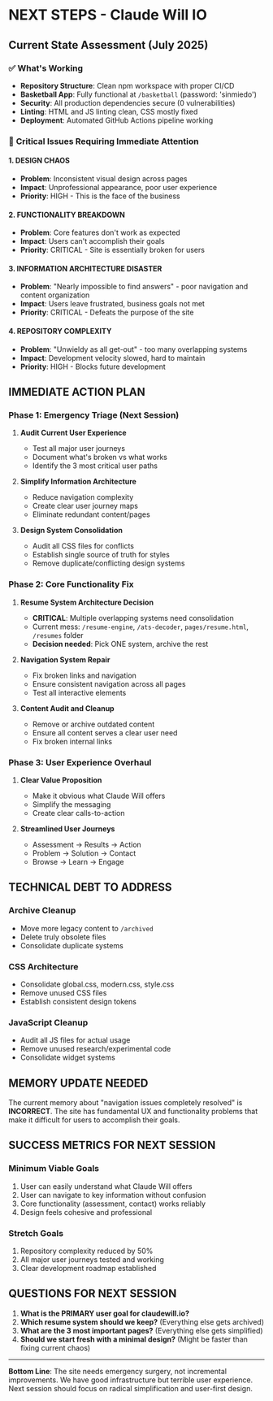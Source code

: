 # NEXT STEPS - Claude Will IO

## Current State Assessment (July 2025)

### ✅ **What's Working**

- **Repository Structure**: Clean npm workspace with proper CI/CD
- **Basketball App**: Fully functional at `/basketball` (password: 'sinmiedo')
- **Security**: All production dependencies secure (0 vulnerabilities)
- **Linting**: HTML and JS linting clean, CSS mostly fixed
- **Deployment**: Automated GitHub Actions pipeline working

### 🚨 **Critical Issues Requiring Immediate Attention**

#### 1. **DESIGN CHAOS**

- **Problem**: Inconsistent visual design across pages
- **Impact**: Unprofessional appearance, poor user experience
- **Priority**: HIGH - This is the face of the business

#### 2. **FUNCTIONALITY BREAKDOWN**

- **Problem**: Core features don't work as expected
- **Impact**: Users can't accomplish their goals
- **Priority**: CRITICAL - Site is essentially broken for users

#### 3. **INFORMATION ARCHITECTURE DISASTER**

- **Problem**: "Nearly impossible to find answers" - poor navigation and content organization
- **Impact**: Users leave frustrated, business goals not met
- **Priority**: CRITICAL - Defeats the purpose of the site

#### 4. **REPOSITORY COMPLEXITY**

- **Problem**: "Unwieldy as all get-out" - too many overlapping systems
- **Impact**: Development velocity slowed, hard to maintain
- **Priority**: HIGH - Blocks future development

## **IMMEDIATE ACTION PLAN**

### **Phase 1: Emergency Triage (Next Session)**

1. **Audit Current User Experience**

   - Test all major user journeys
   - Document what's broken vs what works
   - Identify the 3 most critical user paths
2. **Simplify Information Architecture**

   - Reduce navigation complexity
   - Create clear user journey maps
   - Eliminate redundant content/pages
3. **Design System Consolidation**

   - Audit all CSS files for conflicts
   - Establish single source of truth for styles
   - Remove duplicate/conflicting design systems

### **Phase 2: Core Functionality Fix**

1. **Resume System Architecture Decision**

   - **CRITICAL**: Multiple overlapping systems need consolidation
   - Current mess: `/resume-engine`, `/ats-decoder`, `pages/resume.html`, `/resumes` folder
   - **Decision needed**: Pick ONE system, archive the rest
2. **Navigation System Repair**

   - Fix broken links and navigation
   - Ensure consistent navigation across all pages
   - Test all interactive elements
3. **Content Audit and Cleanup**

   - Remove or archive outdated content
   - Ensure all content serves a clear user need
   - Fix broken internal links

### **Phase 3: User Experience Overhaul**

1. **Clear Value Proposition**

   - Make it obvious what Claude Will offers
   - Simplify the messaging
   - Create clear calls-to-action
2. **Streamlined User Journeys**

   - Assessment → Results → Action
   - Problem → Solution → Contact
   - Browse → Learn → Engage

## **TECHNICAL DEBT TO ADDRESS**

### **Archive Cleanup**

- Move more legacy content to `/archived`
- Delete truly obsolete files
- Consolidate duplicate systems

### **CSS Architecture**

- Consolidate global.css, modern.css, style.css
- Remove unused CSS files
- Establish consistent design tokens

### **JavaScript Cleanup**

- Audit all JS files for actual usage
- Remove unused research/experimental code
- Consolidate widget systems

## **MEMORY UPDATE NEEDED**

The current memory about "navigation issues completely resolved" is **INCORRECT**. The site has fundamental UX and functionality problems that make it difficult for users to accomplish their goals.

## **SUCCESS METRICS FOR NEXT SESSION**

### **Minimum Viable Goals**

1. User can easily understand what Claude Will offers
2. User can navigate to key information without confusion
3. Core functionality (assessment, contact) works reliably
4. Design feels cohesive and professional

### **Stretch Goals**

1. Repository complexity reduced by 50%
2. All major user journeys tested and working
3. Clear development roadmap established

## **QUESTIONS FOR NEXT SESSION**

1. **What is the PRIMARY user goal for claudewill.io?**
2. **Which resume system should we keep?** (Everything else gets archived)
3. **What are the 3 most important pages?** (Everything else gets simplified)
4. **Should we start fresh with a minimal design?** (Might be faster than fixing current chaos)

---

**Bottom Line**: The site needs emergency surgery, not incremental improvements. We have good infrastructure but terrible user experience. Next session should focus on radical simplification and user-first design.
